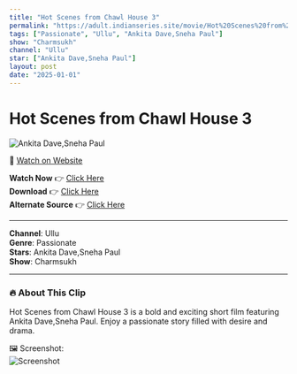```yaml
---
title: "Hot Scenes from Chawl House 3"
permalink: "https://adult.indianseries.site/movie/Hot%20Scenes%20from%20Chawl%20House%203"
tags: ["Passionate", "Ullu", "Ankita Dave,Sneha Paul"]
show: "Charmsukh"
channel: "Ullu"
star: ["Ankita Dave,Sneha Paul"]
layout: post
date: "2025-01-01"
---
```


# Hot Scenes from Chawl House 3

![Ankita Dave,Sneha Paul](https://shorts.desisins.com/wp-content/uploads/2023/06/Chawl-House-3-Sneha-Paul-Ankita-Dave-Charmsukh-Ullu-DesiSins.com_.jpg)

🔗 [Watch on Website](https://adult.indianseries.site/movie/Hot%20Scenes%20from%20Chawl%20House%203)

**Watch Now** 👉 [Click Here](https://adult.indianseries.site/movie/Hot%20Scenes%20from%20Chawl%20House%203)  
**Download** 👉 [Click Here](https://adult.indianseries.site/movie/Hot%20Scenes%20from%20Chawl%20House%203)  
**Alternate Source** 👉 [Click Here](https://adult.indianseries.site/movie/Hot%20Scenes%20from%20Chawl%20House%203)

---

**Channel**: Ullu  
**Genre**: Passionate  
**Stars**: Ankita Dave,Sneha Paul  
**Show**: Charmsukh

---

### 🔥 About This Clip

Hot Scenes from Chawl House 3 is a bold and exciting short film featuring Ankita Dave,Sneha Paul. Enjoy a passionate story filled with desire and drama.
 
🖼️ Screenshot:  
![Screenshot](https://shorts.desisins.com/wp-content/uploads/2023/06/Chawl-House-3-Sneha-Paul-Ankita-Dave-Charmsukh-Ullu-DesiSins.com_.jpg)
